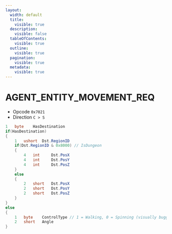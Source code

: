 ```yaml
---
layout:
  width: default
  title:
    visible: true
  description:
    visible: false
  tableOfContents:
    visible: true
  outline:
    visible: true
  pagination:
    visible: true
  metadata:
    visible: true
---
```


# AGENT\_ENTITY\_MOVEMENT\_REQ

* Opcode `0x7021`
* Direction `C > S`

```csharp
1   byte    HasDestination
if(HasDestination)
{
    1   ushort  Dst.RegionID
    if(Dst.RegionID & 0x8000) // IsDungeon
    {
        4   int     Dst.PosX
        4   int     Dst.PosY
        4   int     Dst.PosZ
    }
    else
    {
        2   short   Dst.PosX
        2   short   Dst.PosY
        2   short   Dst.PosZ
    }
}
else
{
    1   byte    ControlType // 1 = Walking, 0 = Spinning (visually bugged, replaced by AGENT_ENTITY_ROTATION_REQ)
    2   short   Angle
}
```
